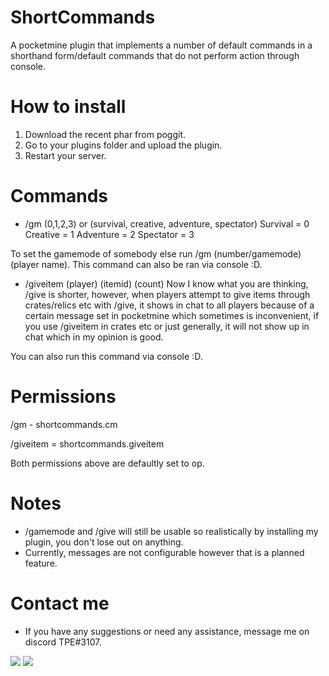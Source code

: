 # ShortCommands

A pocketmine plugin that implements a number of default commands in a shorthand form/default commands that do not perform action through console.

# How to install
1. Download the recent phar from poggit.
2. Go to your plugins folder and upload the plugin.
3. Restart your server.

# Commands
- /gm (0,1,2,3) or (survival, creative, adventure, spectator)
Survival = 0 
Creative = 1
Adventure = 2
Spectator = 3

To set the gamemode of somebody else run /gm (number/gamemode) (player name).
This command can also be ran via console :D.

- /giveitem (player) (itemid) (count)
Now I know what you are thinking, /give is shorter, however, when players attempt to give items through crates/relics etc with /give, it shows in chat to all players because of a certain message set in pocketmine which sometimes is inconvenient, if you use /giveitem in crates etc or just generally, it will not show up in chat which in my opinion is good.

You can also run this command via console :D.

# Permissions
/gm - shortcommands.cm

/giveitem = shortcommands.giveitem

Both permissions above are defaultly set to op.

# Notes
- /gamemode and /give will still be usable so realistically by installing my plugin, you don't lose out on anything.
- Currently, messages are not configurable however that is a planned feature.

# Contact me 
- If you have any suggestions or need any assistance, message me on discord TPE#3107.

[![](https://poggit.pmmp.io/shield.state/ShortCommands)](https://poggit.pmmp.io/p/ShortCommands)
<a href="https://poggit.pmmp.io/p/ShortCommands"><img src="https://poggit.pmmp.io/shield.state/ShortCommands"></a>


